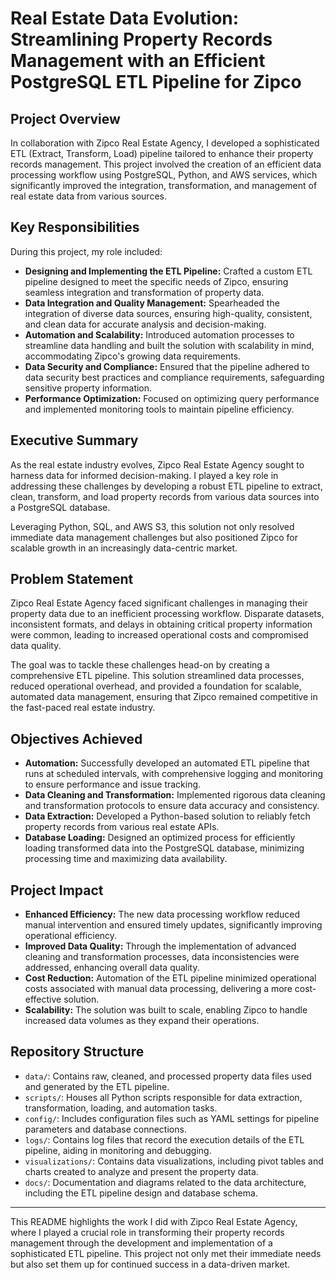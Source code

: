 # Real Estate Data Evolution: Streamlining Property Records Management with an Efficient PostgreSQL ETL Pipeline for Zipco

## Project Overview
In collaboration with Zipco Real Estate Agency, I developed a sophisticated ETL (Extract, Transform, Load) pipeline tailored to enhance their property records management. This project involved the creation of an efficient data processing workflow using PostgreSQL, Python, and AWS services, which significantly improved the integration, transformation, and management of real estate data from various sources.

## Key Responsibilities
During this project, my role included:
- **Designing and Implementing the ETL Pipeline:** Crafted a custom ETL pipeline designed to meet the specific needs of Zipco, ensuring seamless integration and transformation of property data.
- **Data Integration and Quality Management:** Spearheaded the integration of diverse data sources, ensuring high-quality, consistent, and clean data for accurate analysis and decision-making.
- **Automation and Scalability:** Introduced automation processes to streamline data handling and built the solution with scalability in mind, accommodating Zipco's growing data requirements.
- **Data Security and Compliance:** Ensured that the pipeline adhered to data security best practices and compliance requirements, safeguarding sensitive property information.
- **Performance Optimization:** Focused on optimizing query performance and implemented monitoring tools to maintain pipeline efficiency.

## Executive Summary
As the real estate industry evolves, Zipco Real Estate Agency sought to harness data for informed decision-making. I played a key role in addressing these challenges by developing a robust ETL pipeline to extract, clean, transform, and load property records from various data sources into a PostgreSQL database.

Leveraging Python, SQL, and AWS S3, this solution not only resolved immediate data management challenges but also positioned Zipco for scalable growth in an increasingly data-centric market.

## Problem Statement
Zipco Real Estate Agency faced significant challenges in managing their property data due to an inefficient processing workflow. Disparate datasets, inconsistent formats, and delays in obtaining critical property information were common, leading to increased operational costs and compromised data quality.

The goal was to tackle these challenges head-on by creating a comprehensive ETL pipeline. This solution streamlined data processes, reduced operational overhead, and provided a foundation for scalable, automated data management, ensuring that Zipco remained competitive in the fast-paced real estate industry.

## Objectives Achieved
- **Automation:** Successfully developed an automated ETL pipeline that runs at scheduled intervals, with comprehensive logging and monitoring to ensure performance and issue tracking.
- **Data Cleaning and Transformation:** Implemented rigorous data cleaning and transformation protocols to ensure data accuracy and consistency.
- **Data Extraction:** Developed a Python-based solution to reliably fetch property records from various real estate APIs.
- **Database Loading:** Designed an optimized process for efficiently loading transformed data into the PostgreSQL database, minimizing processing time and maximizing data availability.

## Project Impact
- **Enhanced Efficiency:** The new data processing workflow reduced manual intervention and ensured timely updates, significantly improving operational efficiency.
- **Improved Data Quality:** Through the implementation of advanced cleaning and transformation processes, data inconsistencies were addressed, enhancing overall data quality.
- **Cost Reduction:** Automation of the ETL pipeline minimized operational costs associated with manual data processing, delivering a more cost-effective solution.
- **Scalability:** The solution was built to scale, enabling Zipco to handle increased data volumes as they expand their operations.

## Repository Structure
- `data/`: Contains raw, cleaned, and processed property data files used and generated by the ETL pipeline.
- `scripts/`: Houses all Python scripts responsible for data extraction, transformation, loading, and automation tasks.
- `config/`: Includes configuration files such as YAML settings for pipeline parameters and database connections.
- `logs/`: Contains log files that record the execution details of the ETL pipeline, aiding in monitoring and debugging.
- `visualizations/`: Contains data visualizations, including pivot tables and charts created to analyze and present the property data.
- `docs/`: Documentation and diagrams related to the data architecture, including the ETL pipeline design and database schema.
---

This README highlights the work I did with Zipco Real Estate Agency, where I played a crucial role in transforming their property records management through the development and implementation of a sophisticated ETL pipeline. This project not only met their immediate needs but also set them up for continued success in a data-driven market.
